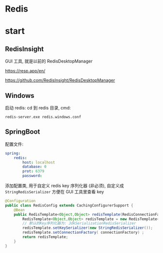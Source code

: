 # Redis

# start

## RedisInsight

GUI 工具, 就是以前的 RedisDesktopManager

https://resp.app/en/

https://github.com/RedisInsight/RedisDesktopManager

## Windows

启动 redis: cd 到 redis 目录, cmd:

```
redis-server.exe redis.windows.conf
```

## SpringBoot

配置文件:

```yml
spring:
    redis:
        host: localhost
        database: 0
        prot: 6379
        password:
```

添加配置类, 用于自定义 redis key 序列化器 (非必须), 自定义成 `StringRedisSerializer` 方便在 GUI 工具里查看 key

```java
@Configuration
public class RedisConfig extends CachingConfigurerSupport {
    @Bean
    public RedisTemplate<Object,Object> redisTemplate(RedisConnectionFactory connectionFactory){
        RedisTemplate<Object,Object> redisTemplate = new RedisTemplate<>();
        // 默认的Key序列化器为: JdkSerializationRedisSerializer
        redisTemplate.setKeySerializer(new StringRedisSerializer());
        redisTemplate.setConnectionFactory( connectionFactory) ;
        return redisTemplate;
    }
}
```
